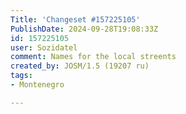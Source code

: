 ```yaml
---
Title: 'Changeset #157225105'
PublishDate: 2024-09-28T19:08:33Z
id: 157225105
user: Sozidatel
comment: Names for the local streents
created_by: JOSM/1.5 (19207 ru)
tags:
- Montenegro

---
```

